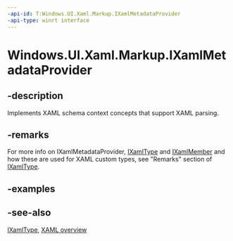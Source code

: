 ```yaml
---
-api-id: T:Windows.UI.Xaml.Markup.IXamlMetadataProvider
-api-type: winrt interface
---
```


<!-- Interface syntax.
public interface IXamlMetadataProvider : 
-->

# Windows.UI.Xaml.Markup.IXamlMetadataProvider

## -description
Implements XAML schema context concepts that support XAML parsing.

## -remarks
For more info on IXamlMetadataProvider, [IXamlType](ixamltype.md) and [IXamlMember](ixamlmember.md) and how these are used for XAML custom types, see "Remarks" section of [IXamlType](ixamltype.md).

## -examples

## -see-also
[IXamlType](ixamltype.md), [XAML overview](https://msdn.microsoft.com/library/48041b37-f1a8-44a4-bb8e-1d4de30e7823)
